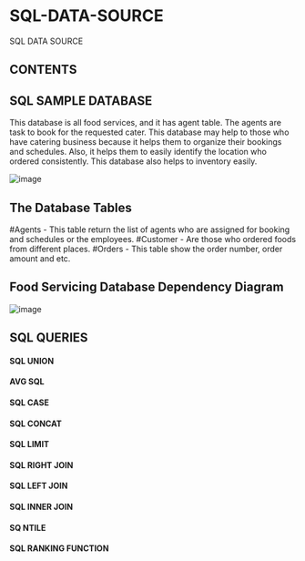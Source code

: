 # SQL-DATA-SOURCE
SQL DATA SOURCE 

## CONTENTS








## SQL SAMPLE DATABASE
This database is all food services, and it has agent table. The agents are task to book for the requested cater. This database may help to those who have catering business because it helps them to organize their bookings and schedules. Also, it helps them to easily identify the location who ordered consistently. This database also helps to inventory easily.

![image](https://user-images.githubusercontent.com/73151103/103191378-c0b63300-48a2-11eb-9d14-e4a5d1787fca.png)

##  The Database Tables
 #Agents    - This table return the list of agents who are assigned for booking and schedules or the employees.
 #Customer  - Are those who ordered foods from different places.
 #Orders    - This table show the order number, order amount and etc. 

## Food Servicing Database Dependency Diagram
![image](https://user-images.githubusercontent.com/73151103/103195505-6cb24b00-48b0-11eb-9e8f-914c6586e264.png)

## SQL QUERIES
#### SQL UNION
#### AVG SQL
#### SQL CASE
#### SQL CONCAT 
#### SQL LIMIT 
#### SQL RIGHT JOIN
#### SQL LEFT JOIN
#### SQL INNER JOIN
#### SQ NTILE
#### SQL RANKING FUNCTION
